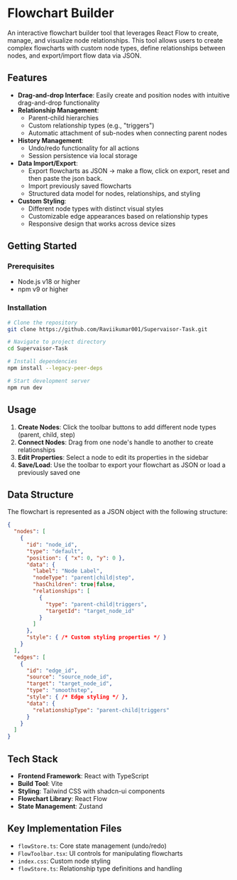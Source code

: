 # Flowchart Builder

An interactive flowchart builder tool that leverages React Flow to create, manage, and visualize node relationships. This tool allows users to create complex flowcharts with custom node types, define relationships between nodes, and export/import flow data via JSON.

## Features

- **Drag-and-drop Interface**: Easily create and position nodes with intuitive drag-and-drop functionality
- **Relationship Management**:
  - Parent-child hierarchies
  - Custom relationship types (e.g., "triggers")
  - Automatic attachment of sub-nodes when connecting parent nodes
- **History Management**:
  - Undo/redo functionality for all actions
  - Session persistence via local storage
- **Data Import/Export**:
  - Export flowcharts as JSON -> make a flow, click on export, reset and then paste the json back.
  - Import previously saved flowcharts
  - Structured data model for nodes, relationships, and styling
- **Custom Styling**:
  - Different node types with distinct visual styles
  - Customizable edge appearances based on relationship types
  - Responsive design that works across device sizes

## Getting Started

### Prerequisites

- Node.js v18 or higher
- npm v9 or higher

### Installation

```bash
# Clone the repository
git clone https://github.com/Raviikumar001/Supervaisor-Task.git

# Navigate to project directory
cd Supervaisor-Task

# Install dependencies
npm install --legacy-peer-deps

# Start development server
npm run dev
```

## Usage

1. **Create Nodes**: Click the toolbar buttons to add different node types (parent, child, step)
2. **Connect Nodes**: Drag from one node's handle to another to create relationships
3. **Edit Properties**: Select a node to edit its properties in the sidebar
4. **Save/Load**: Use the toolbar to export your flowchart as JSON or load a previously saved one

## Data Structure

The flowchart is represented as a JSON object with the following structure:

```json
{
  "nodes": [
    {
      "id": "node_id",
      "type": "default",
      "position": { "x": 0, "y": 0 },
      "data": {
        "label": "Node Label",
        "nodeType": "parent|child|step",
        "hasChildren": true|false,
        "relationships": [
          {
            "type": "parent-child|triggers",
            "targetId": "target_node_id"
          }
        ]
      },
      "style": { /* Custom styling properties */ }
    }
  ],
  "edges": [
    {
      "id": "edge_id",
      "source": "source_node_id",
      "target": "target_node_id",
      "type": "smoothstep",
      "style": { /* Edge styling */ },
      "data": {
        "relationshipType": "parent-child|triggers"
      }
    }
  ]
}
```

## Tech Stack

- **Frontend Framework**: React with TypeScript
- **Build Tool**: Vite
- **Styling**: Tailwind CSS with shadcn-ui components
- **Flowchart Library**: React Flow
- **State Management**: Zustand

## Key Implementation Files

- `flowStore.ts`: Core state management (undo/redo)
- `FlowToolbar.tsx`: UI controls for manipulating flowcharts 
- `index.css`: Custom node styling 
- `flowStore.ts`: Relationship type definitions and handling

